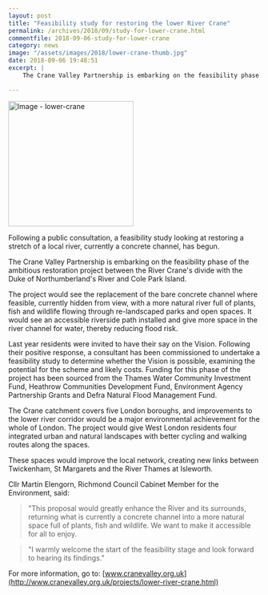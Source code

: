 ```yaml
---
layout: post
title: "Feasibility study for restoring the lower River Crane"
permalink: /archives/2018/09/study-for-lower-crane.html
commentfile: 2018-09-06-study-for-lower-crane
category: news
image: "/assets/images/2018/lower-crane-thumb.jpg"
date: 2018-09-06 19:48:51
excerpt: |
    The Crane Valley Partnership is embarking on the feasibility phase of the ambitious restoration project between the River Crane's divide with the Duke of Northumberland's River and Cole Park Island.

---
```


<a href="/assets/images/2018/lower-crane.jpg" title="Click for a larger image"><img src="/assets/images/2018/lower-crane-thumb.jpg" width="250" alt="Image - lower-crane"  class="photo right"/></a>

Following a public consultation, a feasibility study looking at restoring a stretch of a local river, currently a concrete channel, has begun.

The Crane Valley Partnership is embarking on the feasibility phase of the ambitious restoration project between the River Crane's divide with the Duke of Northumberland's River and Cole Park Island.

The project would see the replacement of the bare concrete channel where feasible, currently hidden from view, with a more natural river full of plants, fish and wildlife flowing through re-landscaped parks and open spaces. It would see an accessible riverside path installed and give more space in the river channel for water, thereby reducing flood risk.

Last year residents were invited to have their say on the Vision. Following their positive response, a consultant has been commissioned to undertake a feasibility study to determine whether the Vision is possible, examining the potential for the scheme and likely costs. Funding for this phase of the project has been sourced from the Thames Water Community Investment Fund, Heathrow Communities Development Fund, Environment Agency Partnership Grants and Defra Natural Flood Management Fund.

The Crane catchment covers five London boroughs, and improvements to the lower river corridor would be a major environmental achievement for the whole of London. The project would give West London residents four integrated urban and natural landscapes with better cycling and walking routes along the spaces.

These spaces would improve the local network, creating new links between Twickenham, St Margarets and the River Thames at Isleworth.

Cllr Martin Elengorn, Richmond Council Cabinet Member for the Environment, said:

> "This proposal would greatly enhance the River and its surrounds, returning what is currently a concrete channel into a more natural space full of plants, fish and wildlife. We want to make it accessible for all to enjoy.


> "I warmly welcome the start of the feasibility stage and look forward to hearing its findings."


For more information, go to: [www.cranevalley.org.uk](http://www.cranevalley.org.uk/projects/lower-river-crane.html)
